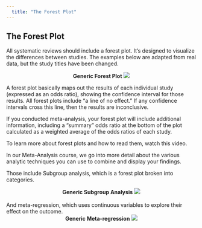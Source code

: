 ```yaml
---
  title: "The Forest Plot"
---
```


## The Forest Plot


All systematic reviews should include a forest plot. It’s designed to visualize the differences between studies. The examples below are adapted from real data, but the study titles have been changed. 
<br>
<center><b>Generic Forest Plot</b>
<img src="{{site.baseurl}}/img/forest.png" >
</center>

A forest plot basically maps out the results of each individual study (expressed as an odds ratio), showing the confidence interval for those results. All forest plots include “a line of no effect.” If any confidence intervals cross this line, then the results are inconclusive.

If you conducted meta-analysis, your forest plot will include additional information, including a “summary” odds ratio at the bottom of the plot calculated as a weighted average of the odds ratios of each study.

To learn more about forest plots and how to read them, watch this video.

In our Meta-Analysis course, we go into more detail about the various analytic techniques you can use to combine and display your findings.

Those include Subgroup analysis, which is a forest plot broken into categories.

<center><b>Generic Subgroup Analysis</b>
<img src="{{site.baseurl}}/img/subgroup.png" >
</center><br>
And meta-regression, which uses continuous variables to explore their effect on the outcome.<br>
<center><b>Generic Meta-regression</b>
<img src="{{site.baseurl}}/img/meta.png" >
</center>

